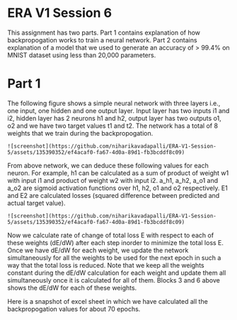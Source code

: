 # ERA V1 Session 6

This assignment has two parts. Part 1 contains explanation of how backpropogation works to train a neural network. Part 2 contains explanation of a model that we used to generate an accuracy of > 99.4% on MNIST dataset using less than 20,000 parameters.

# Part 1

The following figure shows a simple neural network with three layers i.e., one input, one hidden and one output layer. Input layer has two inputs i1 and i2, hidden layer has 2 neurons h1 and h2, output layer has two outputs o1, o2 and we have two target values t1 and t2. The network has a total of 8 weights that we train during the backpropogation.

```
![screenshot](https://github.com/niharikavadapalli/ERA-V1-Session-5/assets/135390352/ef4acaf0-fa67-4d0a-89d1-fb3bcddf8c09)

```

From above network, we can deduce these following values for each neuron. For example, h1 can be calculated as a sum of product of weight w1 with input i1 and product of weight w2 with input i2. a_h1, a_h2, a_o1 and a_o2 are sigmoid activation functions over h1, h2, o1 and o2 respectively. E1 and E2 are calculated losses (squared difference between predicted and actual target value).

```
![screenshot](https://github.com/niharikavadapalli/ERA-V1-Session-5/assets/135390352/ef4acaf0-fa67-4d0a-89d1-fb3bcddf8c09)

```

 Now we calculate rate of change of total loss E with respect to each of these weights (dE/dW) after each step inorder to minimize the total loss E. Once we have dE/dW for each weight, we update the network simultaneously for all the weights to be used for the next epoch in such a way that the total loss is reduced. Note that we keep all the weights constant during the dE/dW calculation for each weight and update them all simultaneously once it is calculated for all of them.
 Blocks 3 and 6 above shows the dE/dW for each of these weights.
 
 Here is a snapshot of excel sheet in which we have calculated all the backpropogation values for about 70 epochs.